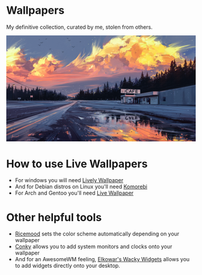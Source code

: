 # Wallpapers

My definitive collection, curated by me, stolen from others.

![image](https://raw.githubusercontent.com/Blu3Jive001/Wallpapers/master/Digital/horizon_alena_aenami.jpg)

# How to use Live Wallpapers

+ For windows you will need [Lively Wallpaper](https://rocksdanister.github.io/lively/)
+ And for Debian distros on Linux you'll need [Komorebi](https://github.com/cheesecakeufo/komorebi)
+ For Arch and Gentoo you'll need [Live Wallpaper](https://archlinux.org/packages/community/x86_64/livewallpaper/)

# Other helpful tools

+ [Ricemood](https://github.com/fhadiel/ricemood) sets the color scheme automatically depending on your wallpaper
+ [Conky](https://github.com/brndnmtthws/conky) allows you to add system monitors and clocks onto your wallpaper
+ And for an AwesomeWM feeling, [Elkowar's Wacky Widgets](https://github.com/elkowar/eww) allows you to add widgets directly onto your desktop.
